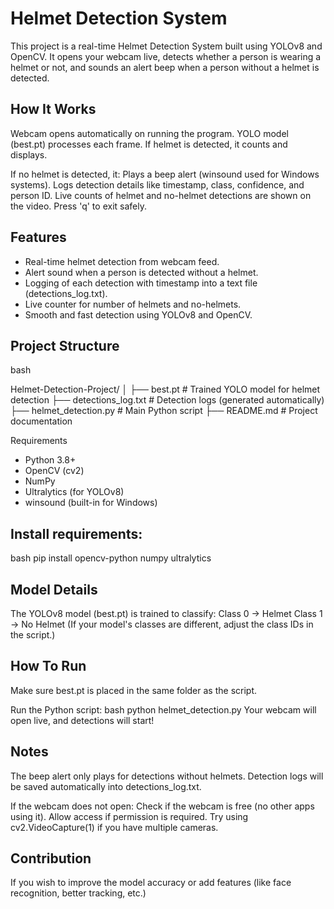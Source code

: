# Helmet Detection System 
This project is a real-time Helmet Detection System built using YOLOv8 and OpenCV.
It opens your webcam live, detects whether a person is wearing a helmet or not, and sounds an alert beep when a person without a helmet is detected.

## How It Works
Webcam opens automatically on running the program.
YOLO model (best.pt) processes each frame.
If helmet is detected, it counts and displays.

If no helmet is detected, it:
Plays a beep alert (winsound used for Windows systems).
Logs detection details like timestamp, class, confidence, and person ID.
Live counts of helmet and no-helmet detections are shown on the video.
Press 'q' to exit safely.

## Features
- Real-time helmet detection from webcam feed.
- Alert sound when a person is detected without a helmet.
- Logging of each detection with timestamp into a text file (detections_log.txt).
- Live counter for number of helmets and no-helmets.
- Smooth and fast detection using YOLOv8 and OpenCV.

## Project Structure
bash

Helmet-Detection-Project/
│
├── best.pt                  # Trained YOLO model for helmet detection
├── detections_log.txt        # Detection logs (generated automatically)
├── helmet_detection.py       # Main Python script
├── README.md                 # Project documentation

 Requirements
- Python 3.8+
- OpenCV (cv2)
- NumPy
- Ultralytics (for YOLOv8)
- winsound (built-in for Windows)

## Install requirements:

bash
pip install opencv-python numpy ultralytics

## Model Details
The YOLOv8 model (best.pt) is trained to classify:
Class 0 → Helmet
Class 1 → No Helmet
(If your model's classes are different, adjust the class IDs in the script.)

## How To Run
Make sure best.pt is placed in the same folder as the script.

Run the Python script:
bash
python helmet_detection.py
Your webcam will open live, and detections will start!

## Notes
The beep alert only plays for detections without helmets.
Detection logs will be saved automatically into detections_log.txt.

If the webcam does not open:
Check if the webcam is free (no other apps using it).
Allow access if permission is required.
Try using cv2.VideoCapture(1) if you have multiple cameras.

## Contribution
If you wish to improve the model accuracy or add features (like face recognition, better tracking, etc.)

